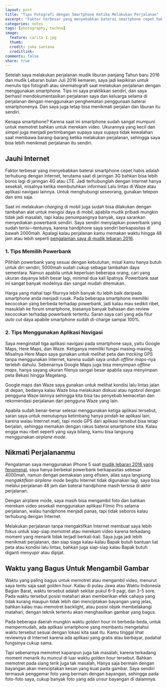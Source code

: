 ```yaml
---
layout: post
title: "Tips Fotografi dengan Smartphone Ketika Melakukan Perjalanan"
excerpt: "Faktor terbesar yang menyebabkan baterai smartphone cepet habis adalah terhubung dengan Internet."
categories: notes
tags: [photography, techno]
image:
  feature: carita-1.jpg
  thumb: 
  credit: jaka santana
  creditlink: 
comments: false
share: true
---
```


Setelah saya melakukan perjalanan mudik liburan panjang Tahun baru 2016 dan mudik Lebaran bulan Juli 2016 kemaren, saya jadi kepikiran untuk menulis tips fotografi atau sinematografi saat melakukan perjalanan dengan menggunakan smartphone. Tips ini saya praktikkan sendiri, dan saya berhasil mendokumentasikan perjalanan saya dan keluarga selama di perjalanan dengan menggunakan penghematan penggunaan baterai smartphonenya. Dan saya juga tetap bisa menikmati perjalan dan liburan itu sendiri.

Kenapa smartphone? Karena saat ini smartphone sudah sangat mumpuni untuk memotret bahkan untuk merekam video. Ukurannya yang kecil dan simpel juga menjadi pertimbangan supaya saya supaya tidak kewalahan saat membawa barang-barang ketika melakukan perjalanan, sehingga saya bisa lebih menikmati perjalanan itu sendiri.

## Jauhi Internet

Faktor terbesar yang menyebabkan baterai smartphone cepet habis adalah terhubung dengan Internet, terutama saat di jaringan 3G bahkan bisa lebih boros lagi di jaringan 4G atau LTE. Jadi terhubunglah dengan Internet hanya sesekali, misalnya ketika membutuhkan informasi Lalu lintas di Waze atau aplikasi navigasi lainnya. Untuk menghubungi seseorang, gunakan telepon dan sms saja.

Saat ini melakukan *charging* di mobil juga sudah bisa dilakukan dengan tambahan alat untuk mengisi daya di mobil, apabila mudik pribadi mungkin tidak jadi masalah, tapi kalau penumpangnya banyak, saya sarankan menyediakan powerbank sendiri. Saya sendiri menyiapkan powerbank yang sudah terisi—tentunya, karena handphone saya sendiri berkapasitas di bawah 2000mah. Apalagi kalau perjalanan kamu memakan waktu hingga 48 jam atau lebih seperti [pengalaman saya di mudik lebaran 2016](/mudik-lebaran-2016-yang-fenomenal).

### 1. Tips Memilih Powerbank

Pilihlah powerbank yang sesuai dengan kebutuhan, misal kamu hanya butuh untuk diri sendiri, 5000mah sudah cukup sebagai tambahan daya sementara. Namun apabila untuk keperluan beberapa orang, cari yang ukuran dayanya lebih besar lagi, minimal dua kali lipatnya. Powerbank saat ini sangat banyak modelnya dan sangat mudah ditemukan. 

Harga yang mahal tapi fiturnya lebih banyak itu lebih baik daripada smartphone anda menjadi rusak. Pada beberapa smartphone memiliki kecocokan yang berbeda terhadap powerbank, jadi kalau mau sedikit ribet, masuklah ke forum smartphone, biasanya banyak bahasan dan review kecocokan terhadap powerbank tertentu. Saran saya cari yang ada fitur *auto cut* daya apabile smartphone sudah di-charge sampai 100%.

### 2. Tips Menggunakan Aplikasi Navigasi

Saya menginstall tiga aplikasi navigasi pada smartphone saya, yaitu Google Maps, Here Maps, dan Waze. Ketiganya memiliki fungsi masing-masing. Misalnya Here Maps saya gunakan untuk melihat peta dan *tracking* GPS tanpa menggunakan Internet, karena sudah saya unduh *offline maps*-nya terlebih dahulu. Sebenarnya Google Maps juga bisa menyimpan *offline maps*, hanya sayang ukuran filenya sangat besar apabila saya menyimpan peta Bekasi hingga Magelang.

Google maps dan Waze saya gunakan untuk melihat kondisi lalu lintas jalan di depan, bedanya kalau Waze bisa melakukan diskusi atau ngobrol dengan pengguna Waze lainnya sehingga kita bisa tau penyebab kemacetan dan rekomendasi perjalanan dari pengguna Waze yang lain. 

Apabila sudah benar-benar selesai menggunakan ketiga aplikasi tersebut, saran saya untuk menutupnya ketimbang hanya pindah ke aplikasi lain, karena walau Internet mati, tapi mode GPS dari aplikasi tersebut bisa tetap berjalan, sehingga memakan dengan rakus baterai smartphone kita. Kalau engga mau ribet seperti yang saya bilang, kamu bisa langsung menggunakan *airplane mode*. 

## Nikmati Perjalananmu

Pengalaman saya menggunakan iPhone 5 saat [mudik lebaran 2016 yang fenomenal](/mudik-lebaran-2016-yang-fenomenal), saya hanya berbekal powerbank berkapasitas sebesar 4000mah, namun dengan pemakaian yang efisien, alias saya langsung *mengaktifkan airplane mode* begitu Internet tidak digunakan lagi, saya bisa melalui perjalanan 48 jam dan baterai handphone masih tersisa di akhir perjalanan.

Dengan airplane mode, saya masih bisa mengambil foto dan bahkan merekam video sesekali menggunakan aplikasi Filmic Pro selama perjalanan, walau handphone menjadi panas, tapi tidak seboros kalau terhubung dengan Internet.

Melakukan perjalanan tanpa mengaktifkan Internet membuat saya lebih fokus untuk siap-siap memotret atau merekam video karena terkadang moment yang menarik tidak terjadi berkali-kali. Saya juga jadi lebih menikmati perjalanan, dan siap siaga kalau-kalau Bapak butuh bantuan liat peta atau kondisi lalu lintas, bahkan juga siap-siap kalau Bapak butuh diganti menyupir atau dipijat.

## Waktu yang Bagus Untuk Mengambil Gambar

Waktu yang paling bagus untuk memotret atau mengambil video, menurut saya tentu saja saat *golden hour*. Kalau di pulau Jawa atau Waktu Indonesia Bagian Barat, waktu tersebut adalah sekitar pukul 6-9 pagi, dan 3-5 sore. Pada waktu tersebut posisi matahari akan memberikan efek cahaya yang tidak kurang maupun tidak lebih dan menciptakan bayangan yang jelas, bahkan kalau mau memotret  backlight, atau posisi objek membelakangi matahari, dengan teknik tertentu akan menghasilkan gambar yang bagus.

Pada beberapa daerah mungkin waktu *golden hour* ini berbeda-beda, untuk mempermudah, ada aplikasi smartphone yang membantu mengetahui waktu tersebut sesuai dengan lokasi kita saat itu. Kamu tinggal lihat reviewnya di Internet karena ada aplikasi yang gratis atau berbayar, padahal fungsinya cukup sama.

Tapi sebenarnya memotret kapanpun juga tak masalah, karena terkadang moment menarik itu muncul di luar waktu *golden hour* tersebut. Bahkan memotret pada siang terik juga tak masalah, Hanya saja bermain dengan bayangan akan menciptakan kesan yang kuat pada gambar. Saya sendiri termasuk penggemar foto yang bermain dengan bayangan, sehingga pada foto-foto saya, cukup banyak foto yang ada unsur bayangan di dalamnya.